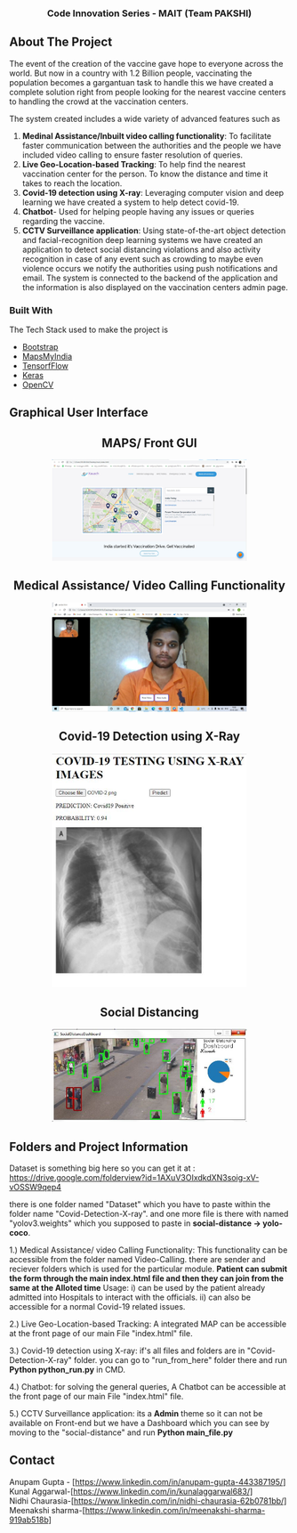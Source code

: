 <p align="center">
  <h3 align="center">Code Innovation Series - MAIT (Team PAKSHI)</h3>
  <p align="center">
  </p>
</p>

## About The Project
The event of the creation of the vaccine gave hope to everyone across the world. But now in a country with 1.2 Billion people, vaccinating the population becomes a gargantuan task to handle this we have created a complete solution right from people looking for the nearest vaccine centers to handling the crowd at the vaccination centers.

The system created includes a wide variety of advanced features such as 
1. <b>Medinal Assistance/Inbuilt video calling functionality</b>: To facilitate faster communication between the authorities and the people we have included video calling to ensure faster resolution of queries.
2. <b>Live Geo-Location-based Tracking</b>: To help find the nearest vaccination center for the person. To know the distance and time it takes to reach the location.
3. <b>Covid-19 detection using X-ray</b>: Leveraging computer vision and deep learning we have created a system to help detect covid-19.
4. <b>Chatbot</b>- Used for helping people having any issues or queries regarding the vaccine.
5. <b>CCTV Surveillance application</b>: Using state-of-the-art object detection and facial-recognition deep learning systems we have created an application to detect social distancing violations and also activity recognition in case of any event such as crowding to maybe even violence occurs we notify the authorities using push notifications and email. The system is connected to the backend of the application and the information is also displayed on the vaccination centers admin page.

### Built With

The Tech Stack used to make the project is
* [Bootstrap](https://getbootstrap.com)
* [MapsMyIndia]()
* [TensorfFlow](https://www.tensorflow.org/)
* [Keras](https://keras.io/)
* [OpenCV](https://opencv.org/)

## Graphical User Interface

<p align="center">
  <h2 align="center">MAPS/ Front GUI</h3>
  <p align="center">
  </p>
</p>
<p align="center">
<img src="https://github.com/Anupamgupta01/Project-Kavach/blob/master/Output/Front.JPG?raw=true" alt="drawing" width="350"/>
</p>

<p align="center">
  <h2 align="center">Medical Assistance/ Video Calling Functionality</h3>
  <p align="center">
  </p>
</p>
<p align="center">
<img src="https://github.com/Anupamgupta01/Project-Kavach/blob/master/Output/Medical.JPG?raw=true" alt="drawing" width="350"/>
</p>

<p align="center">
  <h2 align="center">Covid-19 Detection using X-Ray</h3>
  <p align="center">
  </p>
</p>
<p align="center">
<img src="https://github.com/Anupamgupta01/Project-Kavach/blob/master/Output/detect.JPG?raw=true" alt="drawing" width="350"/>
</p>

<p align="center">
  <h2 align="center">Social Distancing</h3>
  <p align="center">
  </p>
</p>
<p align="center">
<img src="https://github.com/Anupamgupta01/Project-Kavach/blob/master/Output/social.JPG?raw=true" alt="drawing" width="350"/>
</p>

## Folders and Project Information

Dataset is something big here so you can get it at : https://drive.google.com/folderview?id=1AXuV3OIxdkdXN3soig-xV-vOSSW9qep4

there is one folder named "Dataset" which you have to paste within the  folder name "Covid-Detection-X-ray".
and one more file is there with named "yolov3.weights" which you supposed to paste in **social-distance -> yolo-coco**. 

1.) Medical Assistance/ video Calling Functionality: This functionality can be accessible from the folder named Video-Calling. there are sender and reciever folders which is used for the particular module. <b>Patient can submit the form through the main index.html file and then they can join from the same at the Alloted time</b>
 Usage: 
 i) can be used by the patient already admitted into Hospitals to interact with the officials.
 ii) can also be  accessible for a normal Covid-19 related issues.
 
2.) Live Geo-Location-based Tracking: A integrated MAP can be accessible at the front page of our main File "index.html" file.

3.) Covid-19 detection using X-ray: if's all files and folders are in "Covid-Detection-X-ray" folder. you can go to "run_from_here" folder there and run **Python python_run.py** in CMD. 

4.) Chatbot: for solving the general queries, A Chatbot can be accessible at the front page of our main File "index.html" file.

5.) CCTV Surveillance application: its a **Admin** theme so it can not be available on Front-end but we have a Dashboard which you can see by moving to the "social-distance" and run **Python main_file.py**
## Contact

Anupam Gupta - [https://www.linkedin.com/in/anupam-gupta-443387195/]
</br>
Kunal Aggarwal-[https://www.linkedin.com/in/kunalaggarwal683/]
</br>
Nidhi Chaurasia-[https://www.linkedin.com/in/nidhi-chaurasia-62b0781bb/]
</br>
Meenakshi sharma-[https://www.linkedin.com/in/meenakshi-sharma-919ab518b]

